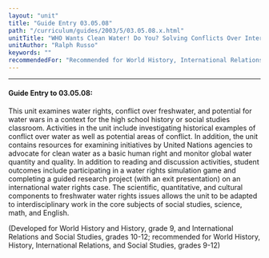 ```yaml
---
layout: "unit"
title: "Guide Entry 03.05.08"
path: "/curriculum/guides/2003/5/03.05.08.x.html"
unitTitle: "WHO Wants Clean Water! Do You? Solving Conflicts Over International Water Rights Issues"
unitAuthor: "Ralph Russo"
keywords: ""
recommendedFor: "Recommended for World History, International Relations, and Social Studies, grades 9-12."
---
```

<body>
<hr/>
<h4>
Guide Entry to 03.05.08:
</h4>
<p>
This unit examines water rights, conflict over freshwater, and potential for water wars in a context for the high school history or social studies classroom. Activities in the unit include investigating historical examples of conflict over water as well as potential areas of conflict.  In addition, the unit contains resources for examining initiatives by United Nations agencies to advocate for clean water as a basic human right and monitor global water quantity and quality.  In addition to reading and discussion activities, student outcomes include participating in a water rights simulation game and completing a guided research project (with an exit presentation) on an international water rights case.  The scientific, quantitative, and cultural components to freshwater water rights issues allows the unit to be adapted to interdisciplinary work in the core subjects of social studies, science, math, and English.
</p>
<p>
(Developed for World History and History, grade 9, and International Relations and Social Studies, grades 10-12; recommended for World History, History, International Relations, and Social Studies, grades 9-12)
</p>
</body>
